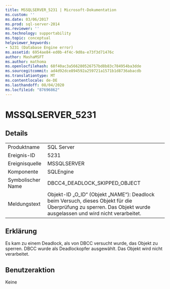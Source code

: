 ```yaml
---
title: MSSQLSERVER_5231 | Microsoft-Dokumentation
ms.custom: ''
ms.date: 03/06/2017
ms.prod: sql-server-2014
ms.reviewer: ''
ms.technology: supportability
ms.topic: conceptual
helpviewer_keywords:
- 5231 (Database Engine error)
ms.assetid: 6954ae84-ed0b-4f4c-9d0a-e73f3d71476c
author: MashaMSFT
ms.author: mathoma
ms.openlocfilehash: 68f40ac3a566280526757bd8b83c784954ba3dde
ms.sourcegitcommit: ad4d92dce894592a259721a1571b1d8736abacdb
ms.translationtype: MT
ms.contentlocale: de-DE
ms.lasthandoff: 08/04/2020
ms.locfileid: "87696862"
---
```

# <a name="mssqlserver_5231"></a>MSSQLSERVER_5231
    
## <a name="details"></a>Details  
  
|||  
|-|-|  
|Produktname|SQL Server|  
|Ereignis-ID|5231|  
|Ereignisquelle|MSSQLSERVER|  
|Komponente|SQLEngine|  
|Symbolischer Name|DBCC4_DEADLOCK_SKIPPED_OBJECT|  
|Meldungstext|Objekt-ID „O_ID“ (Objekt „NAME“): Deadlock beim Versuch, dieses Objekt für die Überprüfung zu sperren. Das Objekt wurde ausgelassen und wird nicht verarbeitet.|  
  
## <a name="explanation"></a>Erklärung  
 Es kam zu einem Deadlock, als von DBCC versucht wurde, das Objekt zu sperren. DBCC wurde als Deadlockopfer ausgewählt. Das Objekt wird nicht verarbeitet.  
  
## <a name="user-action"></a>Benutzeraktion  
 Keine  
  
  
